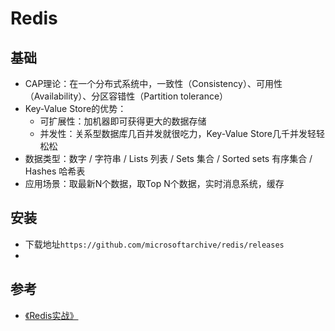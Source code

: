 # Redis

## 基础
- CAP理论：在一个分布式系统中，一致性（Consistency）、可用性（Availability）、分区容错性（Partition tolerance）
- Key-Value Store的优势：
  * 可扩展性：加机器即可获得更大的数据存储
  * 并发性：关系型数据库几百并发就很吃力，Key-Value Store几千并发轻轻松松
- 数据类型：数字 / 字符串 / Lists 列表 / Sets 集合 / Sorted sets 有序集合 / Hashes 哈希表
- 应用场景：取最新N个数据，取Top N个数据，实时消息系统，缓存

## 安装
- 下载地址`https://github.com/microsoftarchive/redis/releases`
- 
  
## 参考
- [《Redis实战》]()